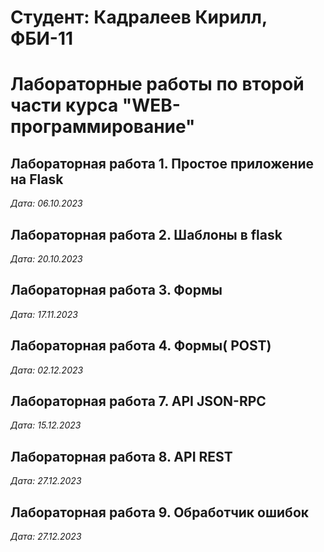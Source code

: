 # Студент: Кадралеев Кирилл, ФБИ-11

# Лабораторные работы по второй части курса "WEB-программирование"

## Лабораторная работа 1. Простое приложение на Flask

*Дата: 06.10.2023*

## Лабораторная работа 2. Шаблоны в flask

*Дата: 20.10.2023*

## Лабораторная работа 3. Формы

*Дата: 17.11.2023*

## Лабораторная работа 4. Формы( POST)

*Дата: 02.12.2023*

## Лабораторная работа 7. API JSON-RPC

*Дата: 15.12.2023*

## Лабораторная работа 8. API REST

*Дата: 27.12.2023*

## Лабораторная работа 9. Обработчик ошибок

*Дата: 27.12.2023*